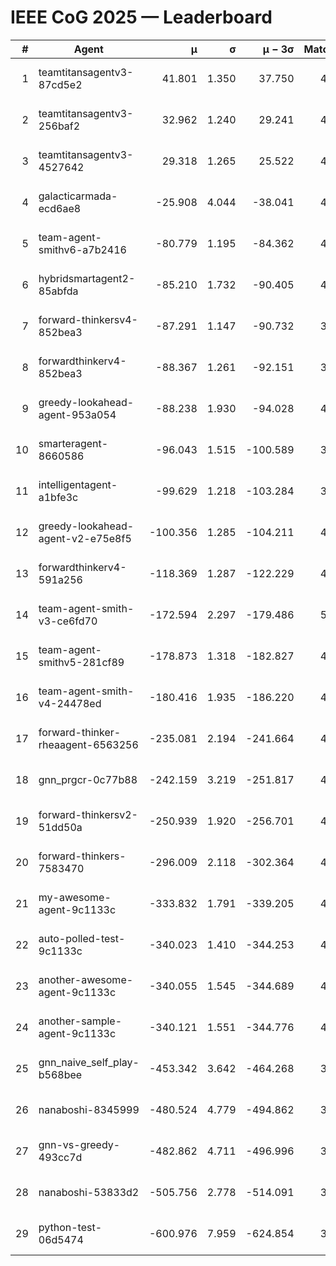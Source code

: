 # IEEE CoG 2025 — Leaderboard

| # | Agent | μ | σ | μ − 3σ | Matches | Updated |
|---:|---|---:|---:|---:|---:|---|
| 1 | teamtitansagentv3-87cd5e2 | 41.801 | 1.350 | 37.750 | 4792 | 2025-08-19 00:03 |
| 2 | teamtitansagentv3-256baf2 | 32.962 | 1.240 | 29.241 | 4852 | 2025-08-19 00:03 |
| 3 | teamtitansagentv3-4527642 | 29.318 | 1.265 | 25.522 | 4640 | 2025-08-19 00:03 |
| 4 | galacticarmada-ecd6ae8 | -25.908 | 4.044 | -38.041 | 4700 | 2025-08-19 00:03 |
| 5 | team-agent-smithv6-a7b2416 | -80.779 | 1.195 | -84.362 | 4700 | 2025-08-19 00:03 |
| 6 | hybridsmartagent2-85abfda | -85.210 | 1.732 | -90.405 | 4516 | 2025-08-19 00:03 |
| 7 | forward-thinkersv4-852bea3 | -87.291 | 1.147 | -90.732 | 3871 | 2025-08-19 00:03 |
| 8 | forwardthinkerv4-852bea3 | -88.367 | 1.261 | -92.151 | 3668 | 2025-08-19 00:03 |
| 9 | greedy-lookahead-agent-953a054 | -88.238 | 1.930 | -94.028 | 4388 | 2025-08-19 00:03 |
| 10 | smarteragent-8660586 | -96.043 | 1.515 | -100.589 | 3981 | 2025-08-19 00:03 |
| 11 | intelligentagent-a1bfe3c | -99.629 | 1.218 | -103.284 | 3742 | 2025-08-19 00:03 |
| 12 | greedy-lookahead-agent-v2-e75e8f5 | -100.356 | 1.285 | -104.211 | 4788 | 2025-08-19 00:03 |
| 13 | forwardthinkerv4-591a256 | -118.369 | 1.287 | -122.229 | 4044 | 2025-08-19 00:03 |
| 14 | team-agent-smith-v3-ce6fd70 | -172.594 | 2.297 | -179.486 | 5346 | 2025-08-19 00:03 |
| 15 | team-agent-smithv5-281cf89 | -178.873 | 1.318 | -182.827 | 4820 | 2025-08-19 00:03 |
| 16 | team-agent-smith-v4-24478ed | -180.416 | 1.935 | -186.220 | 4926 | 2025-08-19 00:03 |
| 17 | forward-thinker-rheaagent-6563256 | -235.081 | 2.194 | -241.664 | 4326 | 2025-08-19 00:03 |
| 18 | gnn_prgcr-0c77b88 | -242.159 | 3.219 | -251.817 | 4530 | 2025-08-19 00:03 |
| 19 | forward-thinkersv2-51dd50a | -250.939 | 1.920 | -256.701 | 4786 | 2025-08-19 00:03 |
| 20 | forward-thinkers-7583470 | -296.009 | 2.118 | -302.364 | 4300 | 2025-08-19 00:03 |
| 21 | my-awesome-agent-9c1133c | -333.832 | 1.791 | -339.205 | 4920 | 2025-08-19 00:03 |
| 22 | auto-polled-test-9c1133c | -340.023 | 1.410 | -344.253 | 4200 | 2025-08-19 00:03 |
| 23 | another-awesome-agent-9c1133c | -340.055 | 1.545 | -344.689 | 4980 | 2025-08-19 00:03 |
| 24 | another-sample-agent-9c1133c | -340.121 | 1.551 | -344.776 | 4640 | 2025-08-19 00:03 |
| 25 | gnn_naive_self_play-b568bee | -453.342 | 3.642 | -464.268 | 3920 | 2025-08-19 00:03 |
| 26 | nanaboshi-8345999 | -480.524 | 4.779 | -494.862 | 3940 | 2025-08-19 00:03 |
| 27 | gnn-vs-greedy-493cc7d | -482.862 | 4.711 | -496.996 | 3900 | 2025-08-19 00:03 |
| 28 | nanaboshi-53833d2 | -505.756 | 2.778 | -514.091 | 3580 | 2025-08-19 00:03 |
| 29 | python-test-06d5474 | -600.976 | 7.959 | -624.854 | 3810 | 2025-08-19 00:03 |
